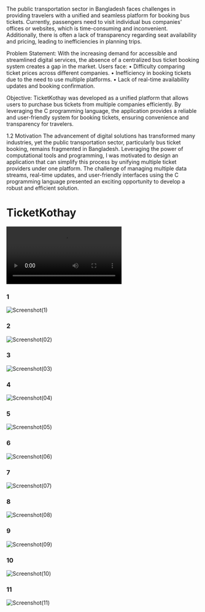 The public transportation sector in Bangladesh faces challenges in providing travelers with a unified and 
seamless platform for booking bus tickets. Currently, passengers need to visit individual bus companies’ 
offices or websites, which is time-consuming and inconvenient. Additionally, there is often a lack of 
transparency regarding seat availability and pricing, leading to inefficiencies in planning trips. 
 
Problem Statement: 
With the increasing demand for accessible and streamlined digital services, the absence of a centralized 
bus ticket booking system creates a gap in the market. Users face: 
• Difficulty comparing ticket prices across different companies. 
• Inefficiency in booking tickets due to the need to use multiple platforms. 
• Lack of real-time availability updates and booking confirmation. 
 
Objective: 
TicketKothay was developed as a unified platform that allows users to purchase bus tickets from 
multiple companies efficiently. By leveraging the C programming language, the application provides a 
reliable and user-friendly system for booking tickets, ensuring convenience and transparency for 
travelers. 
 
1.2   Motivation 
 The advancement of digital solutions has transformed many industries, yet the public transportation 
sector, particularly bus ticket booking, remains fragmented in Bangladesh. Leveraging the power of 
computational tools and programming, I was motivated to design an application that can simplify this 
process by unifying multiple ticket providers under one platform. The challenge of managing multiple 
data streams, real-time updates, and user-friendly interfaces using the C programming language 
presented an exciting opportunity to develop a robust and efficient solution. 


# TicketKothay

<video controls src="TicketKothay_Fully_Functional-1.mp4" title="Title"></video>
### 1
![Screenshot(1)](https://github.com/user-attachments/assets/49ba11c2-89df-4dc9-a8ad-c6beee93233a)
### 2
![Screenshot(02)](https://github.com/user-attachments/assets/6af499e1-0823-4f0f-99b9-1297fbae2c69)
### 3
![Screenshot(03)](https://github.com/user-attachments/assets/c39ce4d9-1caf-4428-b1aa-b364f03774ea)
### 4
![Screenshot(04)](https://github.com/user-attachments/assets/8b4b5318-37c3-445d-9e37-35cca476634f)
### 5
![Screenshot(05)](https://github.com/user-attachments/assets/b802b97c-2ab2-46da-b946-c8def3e8fc5e)
### 6
![Screenshot(06)](https://github.com/user-attachments/assets/b7d154f9-92af-4b12-a948-f9b7220375fb)
### 7
![Screenshot(07)](https://github.com/user-attachments/assets/00dfb93a-34b6-411e-a7f8-cf80796ca189)
### 8
![Screenshot(08)](https://github.com/user-attachments/assets/db8d5310-d98a-42d9-af78-d0926657879a)
### 9
![Screenshot(09)](https://github.com/user-attachments/assets/9cf03a74-0fc7-4fe7-a94d-2422b23aada9)
### 10
![Screenshot(10)](https://github.com/user-attachments/assets/2ef18082-2915-49a3-8ee3-dde82c60f9ad)
### 11
![Screenshot(11)](https://github.com/user-attachments/assets/e1866bd6-3bf8-4d75-a032-e8cabd285336)

